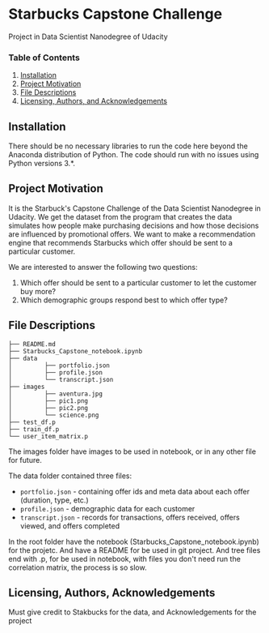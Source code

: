# Starbucks Capstone Challenge
Project in Data Scientist Nanodegree of Udacity

### Table of Contents

1. [Installation](#installation)
2. [Project Motivation](#motivation)
3. [File Descriptions](#files)
4. [Licensing, Authors, and Acknowledgements](#licensing)

## Installation <a name="installation"></a>

There should be no necessary libraries to run the code here beyond the Anaconda 
distribution of Python.  The code should run with no issues using Python versions 3.*.

## Project Motivation<a name="motivation"></a>

It is the Starbuck's Capstone Challenge of the Data Scientist Nanodegree in Udacity. 
We get the dataset from the program that creates the data simulates how people make purchasing decisions and how those decisions are influenced by promotional offers. We want to make a recommendation engine that recommends Starbucks which offer should be sent to a particular customer.

We are interested to answer the following two questions:
1. Which offer should be sent to a particular customer to let the customer buy more?
2. Which demographic groups respond best to which offer type?


## File Descriptions <a name="files"></a>

```
├── README.md
├── Starbucks_Capstone_notebook.ipynb
├── data
│         ├── portfolio.json
│         ├── profile.json
│         └── transcript.json
├── images
│         ├── aventura.jpg
│         ├── pic1.png
│         ├── pic2.png
│         └── science.png
├── test_df.p
├── train_df.p
└── user_item_matrix.p
```
The images folder have images to be used in notebook, or in any other file for future.

The data folder contained three files:
- `portfolio.json` - containing offer ids and meta data about each offer (duration, type, etc.)
- `profile.json` - demographic data for each customer
- `transcript.json` - records for transactions, offers received, offers viewed, and offers completed

In the root folder have the notebook (Starbucks_Capstone_notebook.ipynb) for the projetc. And have
a README for be used in git project. And tree files end with .p, for be used in notebook, 
with files you don't need run the correlation matrix, the process is so slow. 


## Licensing, Authors, Acknowledgements<a name="licensing"></a>

Must give credit to Stakbucks for the data, and Acknowledgements for the project

